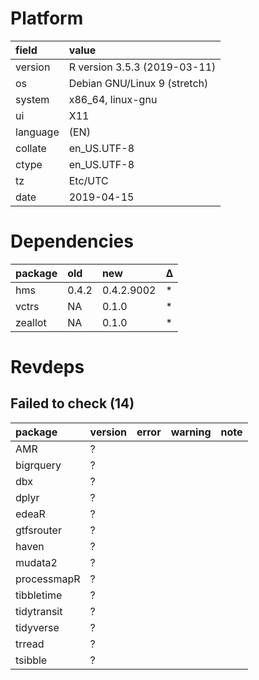 # Platform

|field    |value                        |
|:--------|:----------------------------|
|version  |R version 3.5.3 (2019-03-11) |
|os       |Debian GNU/Linux 9 (stretch) |
|system   |x86_64, linux-gnu            |
|ui       |X11                          |
|language |(EN)                         |
|collate  |en_US.UTF-8                  |
|ctype    |en_US.UTF-8                  |
|tz       |Etc/UTC                      |
|date     |2019-04-15                   |

# Dependencies

|package |old   |new        |Δ  |
|:-------|:-----|:----------|:--|
|hms     |0.4.2 |0.4.2.9002 |*  |
|vctrs   |NA    |0.1.0      |*  |
|zeallot |NA    |0.1.0      |*  |

# Revdeps

## Failed to check (14)

|package     |version |error |warning |note |
|:-----------|:-------|:-----|:-------|:----|
|AMR         |?       |      |        |     |
|bigrquery   |?       |      |        |     |
|dbx         |?       |      |        |     |
|dplyr       |?       |      |        |     |
|edeaR       |?       |      |        |     |
|gtfsrouter  |?       |      |        |     |
|haven       |?       |      |        |     |
|mudata2     |?       |      |        |     |
|processmapR |?       |      |        |     |
|tibbletime  |?       |      |        |     |
|tidytransit |?       |      |        |     |
|tidyverse   |?       |      |        |     |
|trread      |?       |      |        |     |
|tsibble     |?       |      |        |     |

